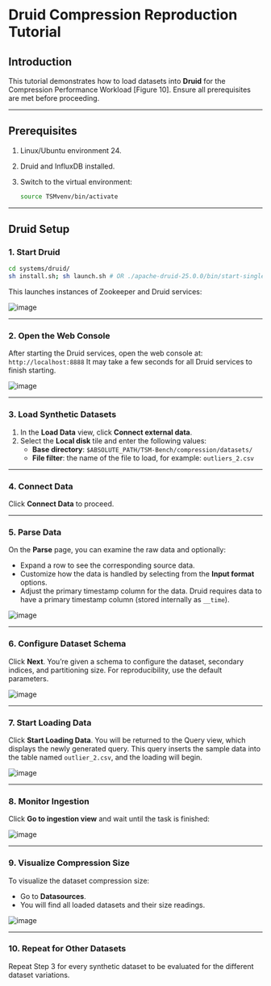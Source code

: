
# **Druid Compression Reproduction Tutorial**

## **Introduction**
This tutorial demonstrates how to load datasets into **Druid** for the Compression Performance Workload [Figure 10]. Ensure all prerequisites are met before proceeding.

---

## **Prerequisites**
1. Linux/Ubuntu environment 24.
2. Druid and InfluxDB installed.
3. Switch to the virtual environment:

   ```bash
   source TSMvenv/bin/activate
   ```

---

## **Druid Setup**

### **1. Start Druid**
   ```bash
   cd systems/druid/
   sh install.sh; sh launch.sh # OR ./apache-druid-25.0.0/bin/start-single-server-medium
   ```
   This launches instances of Zookeeper and Druid services:

   ![image](https://github.com/user-attachments/assets/41b8fc45-7042-4aec-a9d5-c940fb2441b4)

---

### **2. Open the Web Console**
   After starting the Druid services, open the web console at:
   ```http://localhost:8888```
   It may take a few seconds for all Druid services to finish starting.

   ![image](https://github.com/user-attachments/assets/8b37a896-2c88-4098-8b74-9ef89ff7101a)

---

### **3. Load Synthetic Datasets**
   1. In the **Load Data** view, click **Connect external data**.
   2. Select the **Local disk** tile and enter the following values:
      - **Base directory**: `$ABSOLUTE_PATH/TSM-Bench/compression/datasets/`
      - **File filter**: the name of the file to load, for example: `outliers_2.csv`

---

### **4. Connect Data**
   Click **Connect Data** to proceed.

---

### **5. Parse Data**
   On the **Parse** page, you can examine the raw data and optionally:
   - Expand a row to see the corresponding source data.
   - Customize how the data is handled by selecting from the **Input format** options.
   - Adjust the primary timestamp column for the data. Druid requires data to have a primary timestamp column (stored internally as `__time`).

   ![image](https://github.com/user-attachments/assets/497e1597-4901-4444-9ab5-4065b36a28cd)

---

### **6. Configure Dataset Schema**
   Click **Next**. You’re given a schema to configure the dataset, secondary indices, and partitioning size. For reproducibility, use the default parameters.

   ![image](https://github.com/user-attachments/assets/5039bea2-939b-4e7e-aa08-be3d945eff1c)

---

### **7. Start Loading Data**
   Click **Start Loading Data**. You will be returned to the Query view, which displays the newly generated query. This query inserts the sample data into the table named `outlier_2.csv`, and the loading will begin.

   ![image](https://github.com/user-attachments/assets/54ade6da-144a-4017-8246-b0708a224918)

---

### **8. Monitor Ingestion**
   Click **Go to ingestion view** and wait until the task is finished:

   ![image](https://github.com/user-attachments/assets/31057088-bca6-45c0-b53e-828a91fa77e1)

---

### **9. Visualize Compression Size**
   To visualize the dataset compression size:
   - Go to **Datasources**.
   - You will find all loaded datasets and their size readings.

   ![image](https://github.com/user-attachments/assets/a9e0c219-504b-44c5-a469-4023fe94a147)

---

### **10. Repeat for Other Datasets**
   Repeat Step 3 for every synthetic dataset to be evaluated for the different dataset variations.

